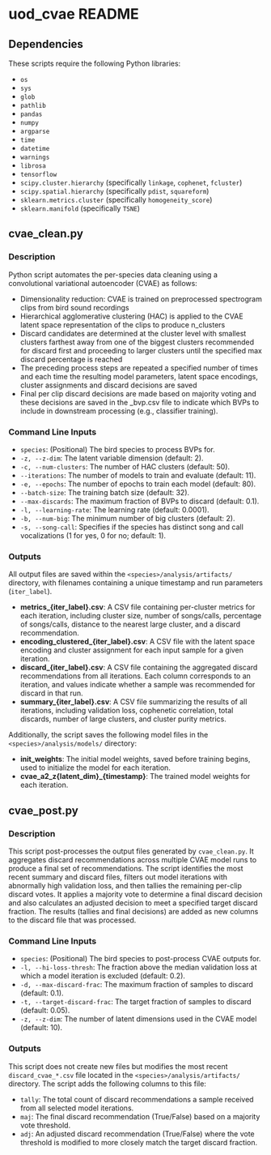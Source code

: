 # uod_cvae README

## Dependencies
These scripts require the following Python libraries:

-   `os`
-   `sys`
-   `glob`
-   `pathlib`
-   `pandas`
-   `numpy`
-   `argparse`
- 	`time`
-	`datetime`
-	`warnings`
-	`librosa`
-	`tensorflow`
-	`scipy.cluster.hierarchy` (specifically `linkage`, `cophenet`, `fcluster`)
- 	`scipy.spatial.hierarchy` (specifically `pdist`, `squareform`)
-	`sklearn.metrics.cluster` (specifically `homogeneity_score`)
-	`sklearn.manifold` (specifically `TSNE`)

## cvae_clean.py

### Description

Python script automates the per-species data cleaning using a convolutional variational autoencoder (CVAE) as follows:
* Dimensionality reduction: CVAE is trained on preprocessed spectrogram clips from bird sound recordings
* Hierarchical agglomerative clustering (HAC) is applied to the CVAE latent space representation of the clips to produce n_clusters
* Discard candidates are determined at the cluster level with smallest clusters farthest away from one of the biggest clusters recommended for discard first and proceeding to larger clusters until the specified max discard percentage is reached
* The preceding process steps are repeated a specified number of times and each time the resulting model parameters, latent space encodings, cluster assignments and discard decisions are saved
* Final per clip discard decisions are made based on majority voting and these decisions are saved in the <species>_bvp.csv file to indicate which BVPs to include in downstream processing (e.g., classifier training).


### Command Line Inputs

-   `species`: (Positional) The bird species to process BVPs for.
-   `-z, --z-dim`: The latent variable dimension (default: 2).
-   `-c, --num-clusters`: The number of HAC clusters (default: 50).
-   `--iterations`: The number of models to train and evaluate (default: 11).
-   `-e, --epochs`: The number of epochs to train each model (default: 80).
-   `--batch-size`: The training batch size (default: 32).
-   `--max-discards`: The maximum fraction of BVPs to discard (default: 0.1).
-   `-l, --learning-rate`: The learning rate (default: 0.0001).
-   `-b, --num-big`: The minimum number of big clusters (default: 2).
-   `-s, --song-call`: Specifies if the species has distinct song and call vocalizations (1 for yes, 0 for no; default: 1).

### Outputs

All output files are saved within the `<species>/analysis/artifacts/` directory, with filenames containing a unique timestamp and run parameters (`iter_label`).

-   **metrics\_{iter\_label}.csv**: A CSV file containing per-cluster metrics for each iteration, including cluster size, number of songs/calls, percentage of songs/calls, distance to the nearest large cluster, and a discard recommendation.
-   **encoding\_clustered\_{iter\_label}.csv**: A CSV file with the latent space encoding and cluster assignment for each input sample for a given iteration.
-   **discard\_{iter\_label}.csv**: A CSV file containing the aggregated discard recommendations from all iterations. Each column corresponds to an iteration, and values indicate whether a sample was recommended for discard in that run.
-   **summary\_{iter\_label}.csv**: A CSV file summarizing the results of all iterations, including validation loss, cophenetic correlation, total discards, number of large clusters, and cluster purity metrics.

Additionally, the script saves the following model files in the `<species>/analysis/models/` directory:

-   **init\_weights**: The initial model weights, saved before training begins, used to initialize the model for each iteration.
-   **cvae\_a2\_z{latent\_dim}\_{timestamp}**: The trained model weights for each iteration.

## cvae_post.py

### Description

This script post-processes the output files generated by `cvae_clean.py`. It aggregates discard recommendations across multiple CVAE model runs to produce a final set of recommendations. The script identifies the most recent summary and discard files, filters out model iterations with abnormally high validation loss, and then tallies the remaining per-clip discard votes. It applies a majority vote to determine a final discard decision and also calculates an adjusted decision to meet a specified target discard fraction. The results (tallies and final decisions) are added as new columns to the discard file that was processed.

### Command Line Inputs

-   `species`: (Positional) The bird species to post-process CVAE outputs for.
-   `-l, --hi-loss-thresh`: The fraction above the median validation loss at which a model iteration is excluded (default: 0.2).
-   `-d, --max-discard-frac`: The maximum fraction of samples to discard (default: 0.1).
-   `-t, --target-discard-frac`: The target fraction of samples to discard (default: 0.05).
-   `-z, --z-dim`: The number of latent dimensions used in the CVAE model (default: 10).

### Outputs

This script does not create new files but modifies the most recent `discard_cvae_*.csv` file located in the `<species>/analysis/artifacts/` directory. The script adds the following columns to this file:

-   `tally`: The total count of discard recommendations a sample received from all selected model iterations.
-   `maj`: The final discard recommendation (True/False) based on a majority vote threshold.
-   `adj`: An adjusted discard recommendation (True/False) where the vote threshold is modified to more closely match the target discard fraction.
